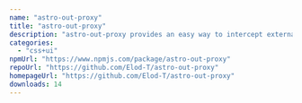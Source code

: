 ```yaml
---
name: "astro-out-proxy"
title: "astro-out-proxy"
description: "astro-out-proxy provides an easy way to intercept external links in an Astro app"
categories:
  - "css+ui"
npmUrl: "https://www.npmjs.com/package/astro-out-proxy"
repoUrl: "https://github.com/Elod-T/astro-out-proxy"
homepageUrl: "https://github.com/Elod-T/astro-out-proxy"
downloads: 14
---
```

